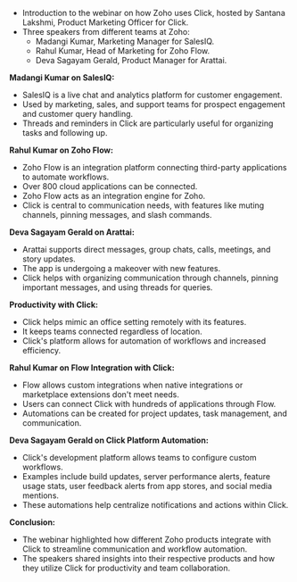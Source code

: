 - Introduction to the webinar on how Zoho uses Click, hosted by Santana Lakshmi, Product Marketing Officer for Click.
- Three speakers from different teams at Zoho:
  - Madangi Kumar, Marketing Manager for SalesIQ.
  - Rahul Kumar, Head of Marketing for Zoho Flow.
  - Deva Sagayam Gerald, Product Manager for Arattai.

**Madangi Kumar on SalesIQ:**
- SalesIQ is a live chat and analytics platform for customer engagement.
- Used by marketing, sales, and support teams for prospect engagement and customer query handling.
- Threads and reminders in Click are particularly useful for organizing tasks and following up.

**Rahul Kumar on Zoho Flow:**
- Zoho Flow is an integration platform connecting third-party applications to automate workflows.
- Over 800 cloud applications can be connected.
- Zoho Flow acts as an integration engine for Zoho.
- Click is central to communication needs, with features like muting channels, pinning messages, and slash commands.

**Deva Sagayam Gerald on Arattai:**
- Arattai supports direct messages, group chats, calls, meetings, and story updates.
- The app is undergoing a makeover with new features.
- Click helps with organizing communication through channels, pinning important messages, and using threads for queries.

**Productivity with Click:**
- Click helps mimic an office setting remotely with its features.
- It keeps teams connected regardless of location.
- Click's platform allows for automation of workflows and increased efficiency.

**Rahul Kumar on Flow Integration with Click:**
- Flow allows custom integrations when native integrations or marketplace extensions don't meet needs.
- Users can connect Click with hundreds of applications through Flow.
- Automations can be created for project updates, task management, and communication.

**Deva Sagayam Gerald on Click Platform Automation:**
- Click's development platform allows teams to configure custom workflows.
- Examples include build updates, server performance alerts, feature usage stats, user feedback alerts from app stores, and social media mentions.
- These automations help centralize notifications and actions within Click.

**Conclusion:**
- The webinar highlighted how different Zoho products integrate with Click to streamline communication and workflow automation.
- The speakers shared insights into their respective products and how they utilize Click for productivity and team collaboration.